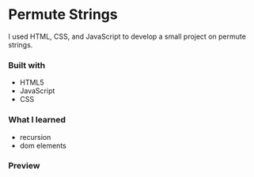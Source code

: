 # Permute Strings
I used HTML, CSS, and JavaScript to develop a small project on permute strings.
### Built with
- HTML5
- JavaScript
- CSS
### What I learned
- recursion
- dom elements
### Preview 
